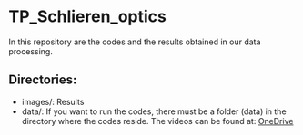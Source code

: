 # TP_Schlieren_optics

In this repository are the codes and the results obtained in our data processing.

## Directories:
* images/: Results
* data/: If you want to run the codes, there must be a folder (data) in the directory where the codes reside. The videos can be found at: [OneDrive](https://aixmarseilleuniversite-my.sharepoint.com/:u:/g/personal/cristian_carvajal-bohorquez_etu_univ-amu_fr/EYnDgL1HfuNAjFPtY6y4MMABMh1YWIVciGVijgZVXwOYbw?e=Fzn8b1)
